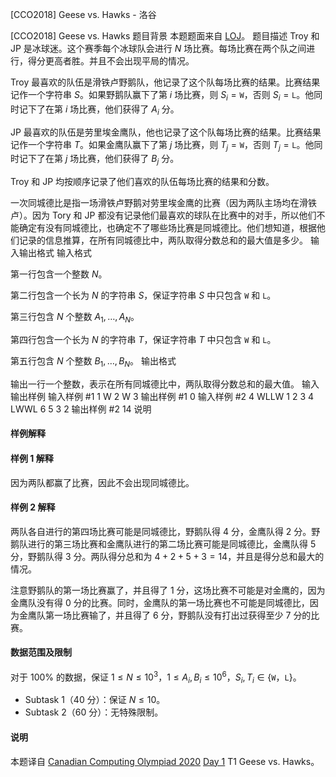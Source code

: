 



[CCO2018] Geese vs. Hawks - 洛谷














[CCO2018] Geese vs. Hawks
题目背景
本题题面来自 [LOJ](https://loj.ac/p/3514)。
题目描述
Troy 和 JP 是冰球迷。这个赛季每个冰球队会进行 $N$ 场比赛。每场比赛在两个队之间进行，得分更高者胜。并且不会出现平局的情况。

Troy 最喜欢的队伍是滑铁卢野鹅队，他记录了这个队每场比赛的结果。比赛结果记作一个字符串 $S$。如果野鹅队赢下了第 $i$ 场比赛，则 $S_i=\texttt{W}$，否则 $S_i=\texttt{L}$。他同时记下了在第 $i$ 场比赛，他们获得了 $A_i$ 分。

JP 最喜欢的队伍是劳里埃金鹰队，他也记录了这个队每场比赛的结果。比赛结果记作一个字符串 $T$。如果金鹰队赢下了第 $j$ 场比赛，则 $T_j=\texttt{W}$，否则 $T_j=\texttt{L}$。他同时记下了在第 $j$ 场比赛，他们获得了 $B_j$ 分。

Troy 和 JP 均按顺序记录了他们喜欢的队伍每场比赛的结果和分数。

一次同城德比是指一场滑铁卢野鹅对劳里埃金鹰的比赛（因为两队主场均在滑铁卢）。因为 Tory 和 JP 都没有记录他们最喜欢的球队在比赛中的对手，所以他们不能确定有没有同城德比，也确定不了哪些场比赛是同城德比。他们想知道，根据他们记录的信息推算，在所有同城德比中，两队取得分数总和的最大值是多少。
输入输出格式
输入格式

第一行包含一个整数 $N$。

第二行包含一个长为 $N$ 的字符串 $S$，保证字符串 $S$ 中只包含 $\texttt{W}$ 和 $\texttt{L}$。

第三行包含 $N$ 个整数 $A_1,\ldots ,A_N$。

第四行包含一个长为 $N$ 的字符串 $T$，保证字符串 $T$ 中只包含 $\texttt{W}$ 和 $\texttt{L}$。

第五行包含 $N$ 个整数 $B_1,\ldots ,B_N$。
输出格式

输出一行一个整数，表示在所有同城德比中，两队取得分数总和的最大值。
输入输出样例
输入样例 #1
1
W
2
W
3
输出样例 #1
0
输入样例 #2
4
WLLW
1 2 3 4
LWWL
6 5 3 2
输出样例 #2
14
说明
#### 样例解释
#### 样例 1 解释
因为两队都赢了比赛，因此不会出现同城德比。
#### 样例 2 解释
两队各自进行的第四场比赛可能是同城德比，野鹅队得 $4$ 分，金鹰队得 $2$ 分。野鹅队进行的第三场比赛和金鹰队进行的第二场比赛可能是同城德比，金鹰队得 $5$ 分，野鹅队得 $3$ 分。两队得分总和为 $4 + 2 + 5 + 3 = 14$，并且是得分总和最大的情况。

注意野鹅队的第一场比赛赢了，并且得了 $1$ 分，这场比赛不可能是对金鹰的，因为金鹰队没有得 $0$ 分的比赛。同时，金鹰队的第一场比赛也不可能是同城德比，因为金鹰队第一场比赛输了，并且得了 $6$ 分，野鹅队没有打出过获得至少 $7$ 分的比赛。

#### 数据范围及限制
对于 $100\%$ 的数据，保证 $1\le N\le 10^3$，$1\le A_i,B_i\le 10^6$，$S_i,T_i\in\{$`W`，`L`$\}$。
- Subtask 1（$40$ 分）：保证 $N\le 10$。
- Subtask 2（$60$ 分）：无特殊限制。
#### 说明
本题译自 [Canadian Computing Olympiad 2020](https://cemc.math.uwaterloo.ca/contests/computing/2018/) [Day 1](https://cemc.math.uwaterloo.ca/contests/computing/2018/stage%202/day1.pdf) T1 Geese vs. Hawks。







